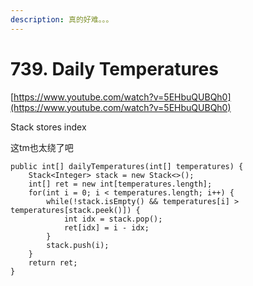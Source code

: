 ```yaml
---
description: 真的好难。。。
---
```


# 739. Daily Temperatures

[https://www.youtube.com/watch?v=5EHbuQUBQh0](https://www.youtube.com/watch?v=5EHbuQUBQh0)

Stack stores index

这tm也太绕了吧

```
public int[] dailyTemperatures(int[] temperatures) {
    Stack<Integer> stack = new Stack<>();
    int[] ret = new int[temperatures.length];
    for(int i = 0; i < temperatures.length; i++) {
        while(!stack.isEmpty() && temperatures[i] > temperatures[stack.peek()]) {
            int idx = stack.pop();
            ret[idx] = i - idx;
        }
        stack.push(i);
    }
    return ret;
}
```

